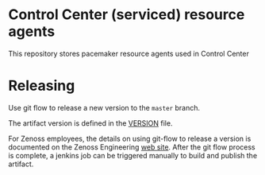 # Control Center (serviced) resource agents

This repository stores pacemaker resource agents used in Control Center

# Releasing

Use git flow to release a new version to the `master` branch.

The artifact version is defined in the [VERSION](./VERSION) file.

For Zenoss employees, the details on using git-flow to release a version is documented 
on the Zenoss Engineering 
[web site](https://sites.google.com/a/zenoss.com/engineering/home/faq/developer-patterns/using-git-flow).
After the git flow process is complete, a jenkins job can be triggered manually to build and 
publish the artifact. 
